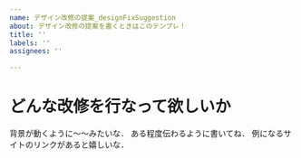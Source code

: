 ```yaml
---
name: デザイン改修の提案_designFixSuggestion
about: デザイン改修の提案を書くときはこのテンプレ！
title: ''
labels: ''
assignees: ''

---
```


# どんな改修を行なって欲しいか
背景が動くように〜〜みたいな．
ある程度伝わるように書いてね．
例になるサイトのリンクがあると嬉しいな．
